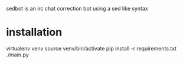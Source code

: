 sedbot is an irc chat correction bot using a sed like syntax


installation
============

virtualenv venv
source venv/bin/activate
pip install -r requirements.txt
./main.py


